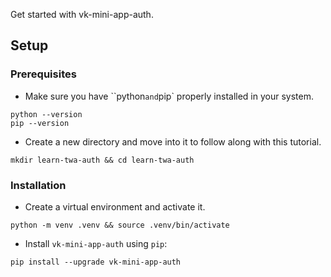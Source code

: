 Get started with vk-mini-app-auth.

## Setup

### Prerequisites

- Make sure you have ``python` and `pip` properly installed in your system.
```shell
python --version
pip --version
```

- Create a new directory and move into it to follow along with this tutorial.
```shell
mkdir learn-twa-auth && cd learn-twa-auth
```

### Installation

- Create a virtual environment and activate it.
```shell
python -m venv .venv && source .venv/bin/activate
```

- Install `vk-mini-app-auth` using `pip`:
```shell
pip install --upgrade vk-mini-app-auth
```
